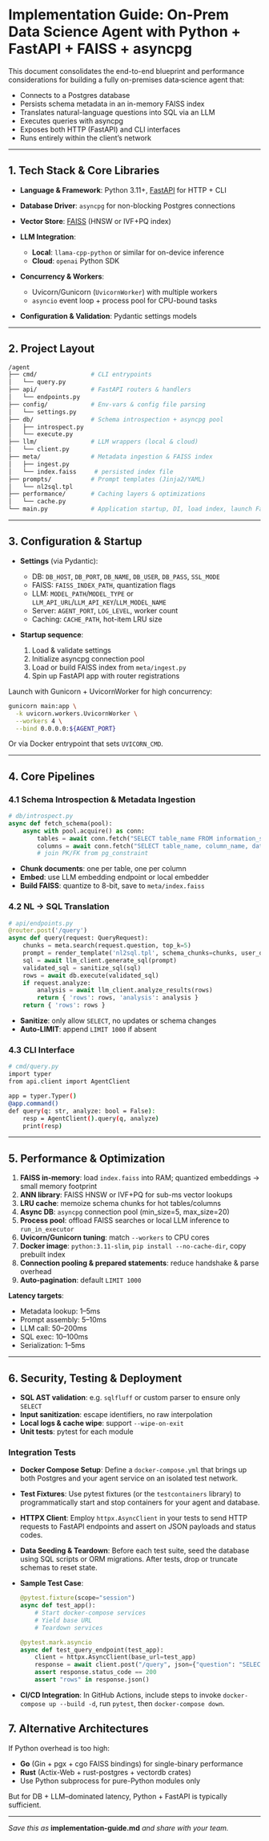 # Implementation Guide: On-Prem Data Science Agent with Python + FastAPI + FAISS + asyncpg

This document consolidates the end-to-end blueprint and performance considerations for building a fully on-premises data‑science agent that:

* Connects to a Postgres database
* Persists schema metadata in an in-memory FAISS index
* Translates natural-language questions into SQL via an LLM
* Executes queries with asyncpg
* Exposes both HTTP (FastAPI) and CLI interfaces
* Runs entirely within the client’s network

---

## 1. Tech Stack & Core Libraries

* **Language & Framework**: Python 3.11+, [FastAPI](https://fastapi.tiangolo.com/) for HTTP + CLI
* **Database Driver**: `asyncpg` for non-blocking Postgres connections
* **Vector Store**: [FAISS](https://github.com/facebookresearch/faiss) (HNSW or IVF+PQ index)
* **LLM Integration**:

  * **Local**: `llama-cpp-python` or similar for on-device inference
  * **Cloud**: `openai` Python SDK
* **Concurrency & Workers**:

  * Uvicorn/Gunicorn (`UvicornWorker`) with multiple workers
  * `asyncio` event loop + process pool for CPU-bound tasks
* **Configuration & Validation**: Pydantic settings models

---

## 2. Project Layout

```bash
/agent
├── cmd/               # CLI entrypoints
│   └── query.py
├── api/               # FastAPI routers & handlers
│   └── endpoints.py
├── config/            # Env-vars & config file parsing
│   └── settings.py
├── db/                # Schema introspection + asyncpg pool
│   ├── introspect.py
│   └── execute.py
├── llm/               # LLM wrappers (local & cloud)
│   └── client.py
├── meta/              # Metadata ingestion & FAISS index
│   ├── ingest.py
│   └── index.faiss     # persisted index file
├── prompts/           # Prompt templates (Jinja2/YAML)
│   └── nl2sql.tpl
├── performance/       # Caching layers & optimizations
│   └── cache.py
└── main.py            # Application startup, DI, load index, launch FastAPI
```

---

## 3. Configuration & Startup

* **Settings** (via Pydantic):

  * DB: `DB_HOST`, `DB_PORT`, `DB_NAME`, `DB_USER`, `DB_PASS`, `SSL_MODE`
  * FAISS: `FAISS_INDEX_PATH`, quantization flags
  * LLM: `MODEL_PATH`/`MODEL_TYPE` or `LLM_API_URL`/`LLM_API_KEY`/`LLM_MODEL_NAME`
  * Server: `AGENT_PORT`, `LOG_LEVEL`, worker count
  * Caching: `CACHE_PATH`, hot-item LRU size

* **Startup sequence**:

  1. Load & validate settings
  2. Initialize asyncpg connection pool
  3. Load or build FAISS index from `meta/ingest.py`
  4. Spin up FastAPI app with router registrations

Launch with Gunicorn + UvicornWorker for high concurrency:

```bash
gunicorn main:app \
  -k uvicorn.workers.UvicornWorker \
  --workers 4 \
  --bind 0.0.0.0:${AGENT_PORT}
```

Or via Docker entrypoint that sets `UVICORN_CMD`.

---

## 4. Core Pipelines

### 4.1 Schema Introspection & Metadata Ingestion

```python
# db/introspect.py
async def fetch_schema(pool):
    async with pool.acquire() as conn:
        tables = await conn.fetch("SELECT table_name FROM information_schema.tables WHERE table_schema='public';")
        columns = await conn.fetch("SELECT table_name, column_name, data_type FROM information_schema.columns;")
        # join PK/FK from pg_constraint
```

* **Chunk documents**: one per table, one per column
* **Embed**: use LLM embedding endpoint or local embedder
* **Build FAISS**: quantize to 8-bit, save to `meta/index.faiss`

### 4.2 NL → SQL Translation

```python
# api/endpoints.py
@router.post('/query')
async def query(request: QueryRequest):
    chunks = meta.search(request.question, top_k=5)
    prompt = render_template('nl2sql.tpl', schema_chunks=chunks, user_question=request.question)
    sql = await llm_client.generate_sql(prompt)
    validated_sql = sanitize_sql(sql)
    rows = await db.execute(validated_sql)
    if request.analyze:
        analysis = await llm_client.analyze_results(rows)
        return { 'rows': rows, 'analysis': analysis }
    return { 'rows': rows }
```

* **Sanitize**: only allow `SELECT`, no updates or schema changes
* **Auto-LIMIT**: append `LIMIT 1000` if absent

### 4.3 CLI Interface

```bash
# cmd/query.py
import typer
from api.client import AgentClient

app = typer.Typer()
@app.command()
def query(q: str, analyze: bool = False):
    resp = AgentClient().query(q, analyze)
    print(resp)
```

---

## 5. Performance & Optimization

1. **FAISS in-memory**: load `index.faiss` into RAM; quantized embeddings → small memory footprint
2. **ANN library**: FAISS HNSW or IVF+PQ for sub-ms vector lookups
3. **LRU cache**: memoize schema chunks for hot tables/columns
4. **Async DB**: `asyncpg` connection pool (min\_size=5, max\_size=20)
5. **Process pool**: offload FAISS searches or local LLM inference to `run_in_executor`
6. **Uvicorn/Gunicorn tuning**: match `--workers` to CPU cores
7. **Docker image**: `python:3.11-slim`, `pip install --no-cache-dir`, copy prebuilt index
8. **Connection pooling & prepared statements**: reduce handshake & parse overhead
9. **Auto-pagination**: default `LIMIT 1000`

**Latency targets**:

* Metadata lookup: 1–5ms
* Prompt assembly: 5–10ms
* LLM call: 50–200ms
* SQL exec: 10–100ms
* Serialization: 1–5ms

---

## 6. Security, Testing & Deployment

* **SQL AST validation**: e.g. `sqlfluff` or custom parser to ensure only `SELECT`
* **Input sanitization**: escape identifiers, no raw interpolation
* **Local logs & cache wipe**: support `--wipe-on-exit`
* **Unit tests**: pytest for each module

### Integration Tests

* **Docker Compose Setup**: Define a `docker-compose.yml` that brings up both Postgres and your agent service on an isolated test network.
* **Test Fixtures**: Use pytest fixtures (or the `testcontainers` library) to programmatically start and stop containers for your agent and database.
* **HTTPX Client**: Employ `httpx.AsyncClient` in your tests to send HTTP requests to FastAPI endpoints and assert on JSON payloads and status codes.
* **Data Seeding & Teardown**: Before each test suite, seed the database using SQL scripts or ORM migrations. After tests, drop or truncate schemas to reset state.
* **Sample Test Case**:

  ```python
  @pytest.fixture(scope="session")
  async def test_app():
      # Start docker-compose services
      # Yield base URL
      # Teardown services

  @pytest.mark.asyncio
  async def test_query_endpoint(test_app):
      client = httpx.AsyncClient(base_url=test_app)
      response = await client.post("/query", json={"question": "SELECT 1","analyze": False})
      assert response.status_code == 200
      assert "rows" in response.json()
  ```
* **CI/CD Integration**: In GitHub Actions, include steps to invoke `docker-compose up --build -d`, run `pytest`, then `docker-compose down`.

## 7. Alternative Architectures

If Python overhead is too high:

* **Go** (Gin + pgx + cgo FAISS bindings) for single-binary performance
* **Rust** (Actix-Web + rust-postgres + vectordb crates)
* Use Python subprocess for pure-Python modules only

But for DB + LLM–dominated latency, Python + FastAPI is typically sufficient.

---

*Save this as* **implementation-guide.md** *and share with your team.*
